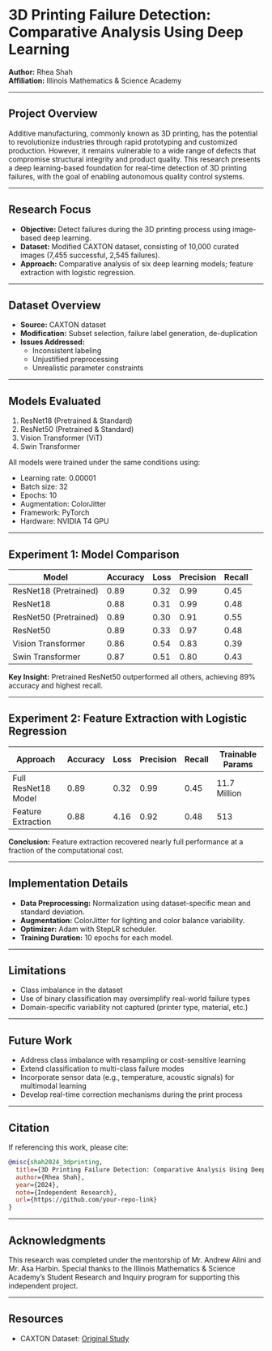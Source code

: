 # 3D Printing Failure Detection: Comparative Analysis Using Deep Learning

**Author:** Rhea Shah  
**Affiliation:** Illinois Mathematics & Science Academy  

---

## Project Overview

Additive manufacturing, commonly known as 3D printing, has the potential to revolutionize industries through rapid prototyping and customized production. However, it remains vulnerable to a wide range of defects that compromise structural integrity and product quality. This research presents a deep learning-based foundation for real-time detection of 3D printing failures, with the goal of enabling autonomous quality control systems.

---

## Research Focus

- **Objective:** Detect failures during the 3D printing process using image-based deep learning.
- **Dataset:** Modified CAXTON dataset, consisting of 10,000 curated images (7,455 successful, 2,545 failures).
- **Approach:** Comparative analysis of six deep learning models; feature extraction with logistic regression.

---

## Dataset Overview

- **Source:** CAXTON dataset
- **Modification:** Subset selection, failure label generation, de-duplication
- **Issues Addressed:**
  - Inconsistent labeling
  - Unjustified preprocessing
  - Unrealistic parameter constraints

---

## Models Evaluated

1. ResNet18 (Pretrained & Standard)
2. ResNet50 (Pretrained & Standard)
3. Vision Transformer (ViT)
4. Swin Transformer

All models were trained under the same conditions using:
- Learning rate: 0.00001
- Batch size: 32
- Epochs: 10
- Augmentation: ColorJitter
- Framework: PyTorch
- Hardware: NVIDIA T4 GPU

---

## Experiment 1: Model Comparison

| Model                 | Accuracy | Loss | Precision | Recall |
|-----------------------|----------|------|-----------|--------|
| ResNet18 (Pretrained) | 0.89     | 0.32 | 0.99      | 0.45   |
| ResNet18              | 0.88     | 0.31 | 0.99      | 0.48   |
| ResNet50 (Pretrained) | 0.89     | 0.30 | 0.91      | 0.55   |
| ResNet50              | 0.89     | 0.33 | 0.97      | 0.48   |
| Vision Transformer    | 0.86     | 0.54 | 0.83      | 0.39   |
| Swin Transformer      | 0.87     | 0.51 | 0.80      | 0.43   |

**Key Insight:** Pretrained ResNet50 outperformed all others, achieving 89% accuracy and highest recall.

---

## Experiment 2: Feature Extraction with Logistic Regression

| Approach             | Accuracy | Loss | Precision | Recall | Trainable Params |
|----------------------|----------|------|-----------|--------|------------------|
| Full ResNet18 Model  | 0.89     | 0.32 | 0.99      | 0.45   | 11.7 Million     |
| Feature Extraction   | 0.88     | 4.16 | 0.92      | 0.48   | 513              |

**Conclusion:** Feature extraction recovered nearly full performance at a fraction of the computational cost.

---

## Implementation Details

- **Data Preprocessing:** Normalization using dataset-specific mean and standard deviation.
- **Augmentation:** ColorJitter for lighting and color balance variability.
- **Optimizer:** Adam with StepLR scheduler.
- **Training Duration:** 10 epochs for each model.

---

## Limitations

- Class imbalance in the dataset
- Use of binary classification may oversimplify real-world failure types
- Domain-specific variability not captured (printer type, material, etc.)

---

## Future Work

- Address class imbalance with resampling or cost-sensitive learning
- Extend classification to multi-class failure modes
- Incorporate sensor data (e.g., temperature, acoustic signals) for multimodal learning
- Develop real-time correction mechanisms during the print process

---

## Citation

If referencing this work, please cite:

```bibtex
@misc{shah2024_3dprinting,
  title={3D Printing Failure Detection: Comparative Analysis Using Deep Learning},
  author={Rhea Shah},
  year={2024},
  note={Independent Research},
  url={https://github.com/your-repo-link}
}
```

---

## Acknowledgments

This research was completed under the mentorship of Mr. Andrew Alini and Mr. Asa Harbin. Special thanks to the Illinois Mathematics & Science Academy’s Student Research and Inquiry program for supporting this independent project.

---

## Resources

- CAXTON Dataset: [Original Study](https://www.nature.com/articles/s41467-022-31985-y)
